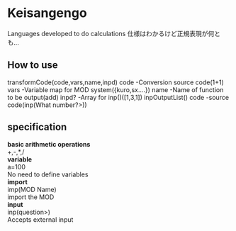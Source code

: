 # Keisangengo

Languages developed to do calculations 仕様はわかるけど正規表現が何とも...
## How to use
transformCode(code,vars,name,inpd)
code -Conversion source code(1+1)
vars -Variable map for MOD system({kuro,sx....})
name -Name of function to be output(add)
inpd? -Array for inp()([1,3,1])
inpOutputList()
code -source code(inp(What number?>))
## specification

**basic arithmetic operations**<br> +,-,*,/<br>**variable**<br> a=100<br>
No need to define variables<br> **import**<br> imp(MOD Name)<br>
import the MOD<br> **input**<br>
inp(question>)<br> Accepts external input<br>
